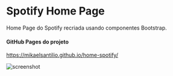 # Spotify Home Page
Home Page do Spotify recriada usando componentes Bootstrap.

#### GitHub Pages do projeto
<https://mikaelsantilio.github.io/home-spotify/>

![screenshot](https://user-images.githubusercontent.com/40041499/63224075-8a887f80-c195-11e9-8971-37356986b195.png)
